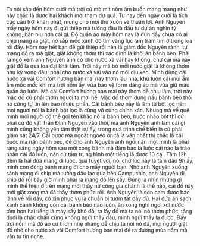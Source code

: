 Ta nói sắp đến hôm cưới mà trời cứ mờ mịt nồm ẩm buồn mang mang như này chắc là được hai khách mời tham dự quá. Từ nay đến ngày cưới là tích cực cầu trời khấn phật, mong cho mọi thứ xuôn sẻ thuận lợi. Anh Nguyên mấy ngày hôm nay đi gửi thiệp mà tưởng đâu là đầu tư dự án nghìn tỷ không, bận bịu hơn cái gì. Đồ quần áo mấy hôm nay là đùn đẩy chưa có ai chịu mang ra giặt, nó sắp mốc xanh đỏ tím vàng lục lam tràm tím ở trong kia rồi đấy. Hôm nay hết bạn để gửi thiệp rồi nên là giám đốc Nguyên rảnh, tự mang đồ ra mà giặt, giặt không thơm thì xác định là khỏi ăn bánh bèo. Phải ra ngó xem anh Nguyên anh có cho nước xả vải hay không, chứ cái mã này giặt đồ là qua loa đại khái lắm. Trời này mà bỏ mỗi nước giặt là không thơm như kỳ vọng đâu, phải cho nước xả vải vào nó mới dịu keo. Mình dùng cái nước xả vải Comfort hương ban mai này thơm lâu nha, khử luôn cái mùi ẩm ẩm mốc mốc khi mà trời nồm ấy, vừa bảo vệ form dáng áo mà vừa giữ màu quần áo luôn. Mà cái Comfort hương ban mai này thơm dễ chịu lắm, trời này mặc đồ cứ phải thơm người ta mới nể. Mặc đồ thơm đứng nấu bánh bèo thôi nó cũng tự tin lên bao nhiêu phần. Cái bánh bèo này là làm từ bột lọc nên mọi người nói là bánh bột lọc là cũng vô cùng chính xác. Nhưng mà về quê mình mọi người có thể gọi tên khác nó là bánh beo, bước nhào bột thì cứ phải cử đô vật Trần Đình Nguyên vào thôi, mà anh Nguyên anh làm cái gì mình cũng không yên tâm thật sự ấy, trong quá trình chế biến là cứ phải giám sát 24/7. Cái bước mà ngoặt ngoẹo òn tà là vằn nhất thì chắc là cái bước mà nặn bánh bèo, để cho anh Nguyên anh ngồi nặn một mình là phải rạng sáng ngày hôm sau mới xong bánh mà đảm bảo là luộc cái nào là trào nhân cái đó luôn, nặn cứ tầm trung bình một tiếng là được 10 cái. Tầm 12h đêm là hai đứa mang đi luộc, quá tuyệt vời, nói chứ lúc này là tầm đâu 9h ấy, mình còn đóng bánh mang đi cho mấy người bạn. Nhờ anh Nguyên xuống sảnh mang đi ship mà tưởng đâu lạc qua bên Campuchia, anh Nguyên đi ship đồ rồi bây giờ mình phải ra mang đồ lên sấy. Đúng là nhìn những gì mình thể hiện ở trên mạng mới thấy nữ công gia chánh là thế nào, cái đồ này mới giặt xong mà đã thấy thơm phức rồi. Anh Nguyên là con cam được bảo lãnh về rồi đấy, có xin phục vụ là chuẩn bị tươm tất đầy đủ. Hai đứa ăn sạch xanh xanh không còn cái bánh bèo nào luôn, ăn xong nghỉ ngơi xơi nước tầm hơn hai tiếng là máy sấy khô đồ, ra lấy đồ mà ta nói nó thơm phức, tầng dưới là chắc chắn cũng không ngửi thấy đâu, mình ngửi thấy là được. Đấy trời nồm mà đồ áo cứ thơm nhẹ nhàng dễ chịu ta nói nó đã, mọi người giặt đồ nhớ cho nước xả vải Comfort hương ban mai để ra đường mùa nồm mà vẫn tự tin nghe.